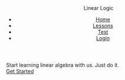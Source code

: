 <!DOCTYPE html>
<html lang="en">
<head>
  <meta charset="UTF-8">
  <meta name="viewport" content="width=device-width, initial-scale=1.0">
  <link rel="stylesheet" href="main.css">
  <title>Your Website</title>
</head>
<body>
  <div class="container">
    <header class="navbar">
      <div class="logo">L<span>in</span>ear Logic</div>
      <nav>
        <ul>
          <li><a href="#">Home</a></li>
          <li><a href="lessons.html">Lessons</a></li>
          <li><a href="#">Test</a></li>
          <li><a href="#">Login</a></li>
        </ul>
      </nav>
    </header>
    <main>
      <div class="main-text">
        Start learning linear algebra with us. Just do it.
      </div>
      <a href="#" class="cta-button">Get Started</a>
    </main>
  </div>
</body>
</html>
